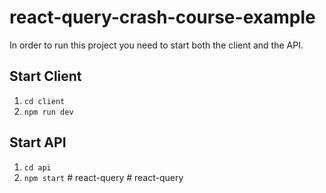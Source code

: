 # react-query-crash-course-example

In order to run this project you need to start both the client and the API.

## Start Client

1. `cd client`
2. `npm run dev`

## Start API

1. `cd api`
2. `npm start`
#   r e a c t - q u e r y  
 #   r e a c t - q u e r y  
 